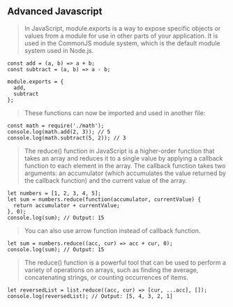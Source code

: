 ## Advanced Javascript
>In JavaScript, module.exports is a way to expose specific objects or values from a module for use in other parts of your application. It is used in the CommonJS module system, which is the default module system used in Node.js.

```
const add = (a, b) => a + b;
const subtract = (a, b) => a - b;

module.exports = {
  add,
  subtract
};
```

>These functions can now be imported and used in another file:

```
const math = require('./math');
console.log(math.add(2, 3)); // 5
console.log(math.subtract(5, 2)); // 3
```


>The reduce() function in JavaScript is a higher-order function that takes an array and reduces it to a single value by applying a callback function to each element in the array. The callback function takes two arguments: an accumulator (which accumulates the value returned by the callback function) and the current value of the array.

```
let numbers = [1, 2, 3, 4, 5];
let sum = numbers.reduce(function(accumulator, currentValue) {
  return accumulator + currentValue;
}, 0);
console.log(sum); // Output: 15
```

>You can also use arrow function instead of callback function.


```
let sum = numbers.reduce((acc, cur) => acc + cur, 0);
console.log(sum); // Output: 15
```

>The reduce() function is a powerful tool that can be used to perform a variety of operations on arrays, such as finding the average, concatenating strings, or counting occurrences of items.

```
let reversedList = list.reduce((acc, cur) => [cur, ...acc], []);
console.log(reversedList); // Output: [5, 4, 3, 2, 1]
```

